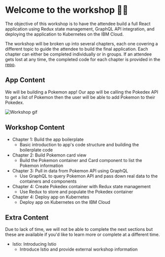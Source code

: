 # Welcome to the workshop 👋🏼

The objective of this workshop is to have the attendee build a full React application using Redux state management, GraphQL API integration, and deploying the application to Kubernetes on the IBM Cloud.

The workshop will be broken up into several chapters, each one covering a different topic to guide the attendee to build the final application. Each chapter can either be completed individually or in groups. If an attendee gets lost at any time, the completed code for each chapter is provided in the [repo](https://github.com/rizcheldayao/workshop).

## App Content

We will be building a Pokemon app! Our app will be calling the Pokedex API to get a list of Pokemon then the user will be able to add Pokemon to their Pokedex.

![Workshop gif](./images/workshop.gif)

## Workshop Content 
- Chapter 1: Build the app boilerplate
  - Basic introduction to app's code structure and building the boilerplate code
- Chapter 2: Build Pokemon card view 
  - Build the Pokemon container and Card component to list the Pokemon information
- Chapter 3: Pull in data from Pokemon API using GraphQL
  - Use GraphQL to query Pokemon API and pass down real data to the containers and components
- Chapter 4: Create Pokedex container with Redux state management
  - Use Redux to store and populate the Pokedex container
- Chapter 4: Deploy app on Kubernetes
  - Deploy app on Kubernetes on the IBM Cloud

## Extra Content

Due to lack of time, we will not be able to complete the next sections but these are available if you'd like to learn more or complete at a different time. 
- Istio: Introducing Istio
  - Introduce Istio and provide external workshop information

